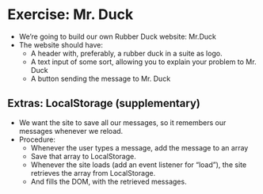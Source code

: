 # Exercise: Mr. Duck

- We’re going to build our own Rubber Duck website: Mr.Duck
- The website should have:
  - A header with, preferably, a rubber duck in a suite as logo.
  - A text input of some sort, allowing you to explain your problem to Mr. Duck
  - A button sending the message to Mr. Duck

## Extras: LocalStorage (supplementary)

- We want the site to save all our messages, so it remembers our messages whenever we reload.
- Procedure:
  - Whenever the user types a message, add the message to an array
  - Save that array to LocalStorage.
  - Whenever the site loads (add an event listener for “load”), the site retrieves the array from
    LocalStorage.
  - And fills the DOM, with the retrieved messages.
